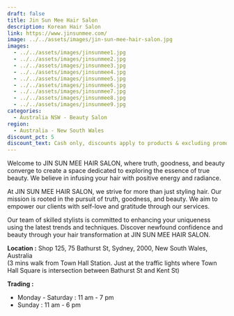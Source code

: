 ```yaml
---
draft: false
title: Jin Sun Mee Hair Salon
description: Korean Hair Salon
link: https://www.jinsunmee.com/
image: ../../assets/images/jin-sun-mee-hair-salon.jpg
images:
  - ../../assets/images/jinsunmee1.jpg
  - ../../assets/images/jinsunmee2.jpg
  - ../../assets/images/jinsunmee3.jpg
  - ../../assets/images/jinsunmee4.jpg
  - ../../assets/images/jinsunmee5.jpg
  - ../../assets/images/jinsunmee6.jpg
  - ../../assets/images/jinsunmee7.jpg
  - ../../assets/images/jinsunmee8.jpg
  - ../../assets/images/jinsunmee9.jpg
categories:
  - Australia NSW - Beauty Salon
region:
  - Australia - New South Wales
discount_pct: 5
discount_text: Cash only, discounts apply to products & excluding promotions
---
```

Welcome to JIN SUN MEE HAIR SALON, where truth, goodness, and beauty converge to create a space dedicated to exploring the essence of true beauty. We believe in infusing your hair with positive energy and radiance.

At JIN SUN MEE HAIR SALON, we strive for more than just styling hair. Our mission is rooted in the pursuit of truth, goodness, and beauty. We aim to empower our clients with self-love and gratitude through our services.

Our team of skilled stylists is committed to enhancing your uniqueness using the latest trends and techniques. Discover newfound confidence and beauty through your hair transformation at JIN SUN MEE HAIR SALON.

**Location :** Shop 125, 75 Bathurst St, Sydney, 2000, New South Wales, Australia\
(3 mins walk from Town Hall Station. Just at the traffic lights where Town Hall Square is intersection between Bathurst St and Kent St)

**Trading :**

* Monday - Saturday : 11 am - 7 pm
* Sunday : 11 am - 6 pm
